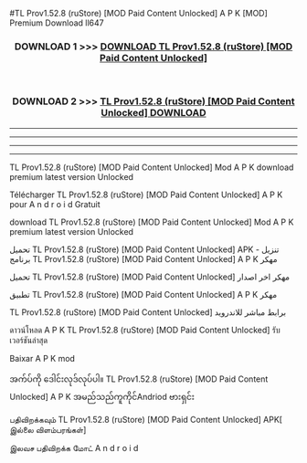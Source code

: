 #TL Prov1.52.8 (ruStore) [MOD Paid Content Unlocked] A P K [MOD] Premium Download ll647



<div align="center">

<h3>DOWNLOAD 1 >>> <a href="https://teeasianyam.web.app?sq=TL Prov1.52.8 (ruStore) [MOD Paid Content Unlocked]">DOWNLOAD TL Prov1.52.8 (ruStore) [MOD Paid Content Unlocked] </a></h3><br>

<h3>DOWNLOAD 2 >>> <a href="https://teeasianyam.web.app?sq=TL Prov1.52.8 (ruStore) [MOD Paid Content Unlocked] ">TL Prov1.52.8 (ruStore) [MOD Paid Content Unlocked]  DOWNLOAD </a></h3>

</div>


----------------------------------------------------------

----------------------------------------------------------

----------------------------------------------------------

----------------------------------------------------------


TL Prov1.52.8 (ruStore) [MOD Paid Content Unlocked]  Mod A P K download premium latest version Unlocked

Télécharger TL Prov1.52.8 (ruStore) [MOD Paid Content Unlocked]  A P K pour A n d r o i d Gratuit

download TL Prov1.52.8 (ruStore) [MOD Paid Content Unlocked]  Mod A P K premium latest version Unlocked

تحميل TL Prov1.52.8 (ruStore) [MOD Paid Content Unlocked]  APK - تنزيل برنامج TL Prov1.52.8 (ruStore) [MOD Paid Content Unlocked]  A P K مهكر

تحميل TL Prov1.52.8 (ruStore) [MOD Paid Content Unlocked]  مهكر اخر اصدار

تطبيق TL Prov1.52.8 (ruStore) [MOD Paid Content Unlocked]  A P K مهكر

TL Prov1.52.8 (ruStore) [MOD Paid Content Unlocked]  برابط مباشر للاندرويد

ดาวน์โหลด A P K TL Prov1.52.8 (ruStore) [MOD Paid Content Unlocked]  รับเวอร์ชันล่าสุด

Baixar A P K mod

အက်ပ်ကို ဒေါင်းလုဒ်လုပ်ပါ။ TL Prov1.52.8 (ruStore) [MOD Paid Content Unlocked]  A P K အမည်သည်ကူကိုင်Andriod ဗားရှင်း

பதிவிறக்கவும் TL Prov1.52.8 (ruStore) [MOD Paid Content Unlocked]  APK[ இல்லை விளம்பரங்கள்] 
 
இலவச பதிவிறக்க மோட் A n d r o i d



